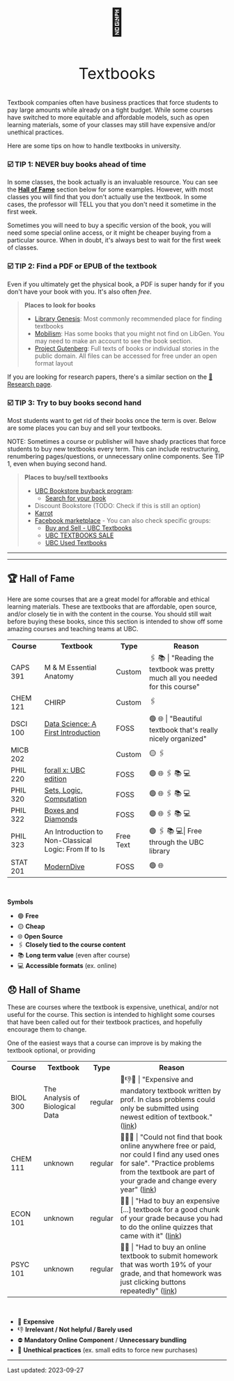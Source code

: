 #

<p align="center" style="font-size:60px;">📕</p>
<p align="center" style="font-size:36px;">Textbooks</p>


Textbook companies often have business practices that force students to pay large amounts while already on a tight budget. While some courses have switched to more equitable and affordable models, such as open learning materials, some of your classes may still have expensive and/or unethical practices.

Here are some tips on how to handle textbooks in university.

### ☑️ TIP 1: NEVER buy books ahead of time

In some classes, the book actually is an invaluable resource. You can see the **[Hall of Fame](https://communityubc.github.io/ubcwiki/academics/classes/textbooks.html#-hall-of-fame)** section below for some examples. However, with most classes you will find that you don't actually use the textbook. In some cases, the professor will TELL you that you don't need it sometime in the first week.

Sometimes you will need to buy a specific version of the book, you will need some special online access, or it might be cheaper buying from a particular source. When in doubt, it's always best to wait for the first week of classes.

### ☑️ TIP 2: Find a PDF or EPUB of the textbook

Even if you ultimately get the physical book, a PDF is super handy for if you don't have your book with you. It's also often *free*.

> **Places to look for books**
> * [Library Genesis](https://libgen.is/): Most commonly recommended place for finding textbooks
> * [Mobilism](https://forum.mobilism.org/viewforum.php): Has some books that you might not find on LibGen. You may need to make an account to see the book section.
> * [Project Gutenberg](https://www.gutenberg.org/): Full texts of books or individual stories in the public domain. All files can be accessed for free under an open format layout

If you are looking for research papers, there's a similar section on the [📜 Research page](../research.md).

### ☑️ TIP 3: Try to buy books second hand

Most students want to get rid of their books once the term is over. Below are some places you can buy and sell your textbooks.

NOTE: Sometimes a course or publisher will have shady practices that force students to buy new textbooks every term. This can include restructuring, renumbering pages/questions, or unnecessary online components. See TIP 1, even when buying second hand.

> **Places to buy/sell textbooks**
> * [UBC Bookstore buyback program](https://bookstore.ubc.ca/faq/can-i-sell-back-my-textbooks-to-the-ubc-bookstore-how-does-the-textbook-buyback-program-work/):
>    - [Search for your book](https://ubc.bookware3000.ca/Buyback/search)
> * Discount Bookstore (TODO: Check if this is still an option)
> * [Karrot](https://ca.karrotmarket.com/?in=vancouver-11031)
> * [Facebook marketplace](https://www.facebook.com/marketplace/) - You can also check specific groups:
>   - [Buy and Sell - UBC Textbooks](https://www.facebook.com/groups/234720869933130/)
>   - [UBC TEXTBOOKS SALE](https://www.facebook.com/groups/150847275006201/)
>   - [UBC Used Textbooks](https://www.facebook.com/groups/ubc.textbook.4.sale/)



---
---

## 🏆 Hall of Fame

Here are some courses that are a great model for afforable and ethical learning materials. These are textbooks that are affordable, open source, and/or closely tie in with the content in the course. You should still wait before buying these books, since this section is intended to show off some amazing courses and teaching teams at UBC.

<table>
  <tr>
    <th>Course</th>
    <th>Textbook</th>
    <th>Type</th>
    <th>Reason</th>
  </tr>
  <tr>
    <td>CAPS 391</td>
    <td>M & M Essential Anatomy</td>
    <td>Custom</td>
    <td>🖇️ 📚 | "Reading the textbook was pretty much all you needed for this course"</td>
  </tr>
  <tr>
    <td>CHEM 121</td>
    <td>CHIRP</td>
    <td>Custom</td>
    <td>🖇️</td>
  </tr>
  <tr>
    <td>DSCI 100</td>
    <td><a href="https://ubc-dsci.github.io/dsci-100-student/README.html">Data Science: A First Introduction</a></td>
    <td>FOSS</td>
    <td>🟢 🌐 | "Beautiful textbook that's really nicely organized"</td>
  </tr>
  <tr>
    <td>MICB 202</td>
    <td></td>
    <td>Custom</td>
    <td>🟡 🖇️</td>
  </tr>
  <tr>
    <td>PHIL 220</td>
    <td><a href="https://github.com/jonathanichikawa/for-all-x">forall x: UBC edition</a></td>
    <td>FOSS</td>
    <td>🟢 🌐 🖇️ 📚 💻</td>
  </tr>
  <tr>
    <td>PHIL 320</td>
    <td><a href="https://slc.openlogicproject.org/">Sets, Logic, Computation</a></td>
    <td>FOSS</td>
    <td>🟢 🌐 🖇️ 📚 💻</td>
  </tr>
  <tr>
    <td>PHIL 322</td>
    <td><a href="https://bd.openlogicproject.org/">Boxes and Diamonds</a></td>
    <td>FOSS</td>
    <td>🟢 🌐 🖇️ 📚 💻</td>
  </tr>
  <tr>
    <td>PHIL 323</td>
    <td>An Introduction to Non-Classical Logic: From If to Is</td>
    <td>Free Text</td>
    <td>🟢 🖇️ 📚 💻| Free through the UBC library</td>
  </tr>
  <tr>
    <td>STAT 201</td>
    <td><a href="https://moderndive.com/">ModernDive</a></td>
    <td>FOSS</td>
    <td>🟢 🌐</td>
  </tr>
</table>

<br>

**Symbols**

<div class="grid cards" markdown>

- :green_circle: __Free__
- :yellow_circle: __Cheap__
- :globe_with_meridians: __Open Source__
- :paperclips: **Closely tied to the course content**
- :books: **Long term value** (even after course)
- :computer: **Accessible formats** (ex. online)

</div>






## 😞 Hall of Shame

These are courses where the textbook is expensive, unethical, and/or not useful for the course. This section is intended to highlight some courses that have been called out for their textbook practices, and hopefully encourage them to change.

One of the easiest ways that a course can improve is by making the textbook optional, or providing 

<table>
  <tr>
    <th>Course</th>
    <th>Textbook</th>
    <th>Type</th>
    <th>Reason</th>
  </tr>
  <tr>
    <td>BIOL 300</td>
    <td>The Analysis of Biological Data</td>
    <td>regular</td>
    <td>🔴👎🔢 | "Expensive and mandatory textbook written by prof. In class problems could only be submitted using newest edition of textbook." (<a href="https://www.reddit.com/r/UBC/comments/15xmmmz/booklist/jx7wwq6/?context=3">link</a>)</td>
  </tr>
  <tr>
    <td>CHEM 111</td>
    <td>unknown</td>
    <td>regular</td>
    <td>🔴🚫🔢 | "Could not find that book online anywhere free or paid, nor could I find any used ones for sale". "Practice problems from the textbook are part of your grade and change every year" (<a href="https://www.reddit.com/r/UBC/16oub7s">link</a>)</td>
  </tr>
  <tr>
    <td>ECON 101</td>
    <td>unknown</td>
    <td>regular</td>
    <td>🔴🚫 | "Had to buy an expensive [...] textbook for a good chunk of your grade because you had to do the online quizzes that came with it" (<a href="https://www.reddit.com/r/UBC/16oub7s">link</a>)</td>
  </tr>
  <tr>
    <td>PSYC 101</td>
    <td>unknown</td>
    <td>regular</td>
    <td>🔴🚫 | "Had to buy an online textbook to submit homework that was worth 19% of your grade, and that homework was just clicking buttons repeatedly" (<a href="https://www.reddit.com/r/UBC/16oub7s">link</a>)</td>
  </tr>
</table>

<br>

<div class="grid cards" markdown>

- :red_circle: __Expensive__
- :thumbsdown: **Irrelevant / Not helpful / Barely used**
- :no_entry: **Mandatory Online Component** / **Unnecessary bundling**
- :1234: **Unethical practices** (ex. small edits to force new purchases)


</div>

---

Last updated: 2023-09-27
